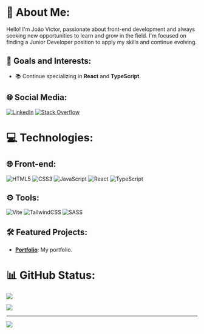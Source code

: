 # 💫 About Me:
Hello! I'm João Victor, passionate about front-end development and always seeking new opportunities to learn and grow in the field. I'm focused on finding a Junior Developer position to apply my skills and continue evolving.

## 🚀 Goals and Interests:
- 📚 Continue specializing in **React** and **TypeScript**.

## 🌐 Social Media:
[![LinkedIn](https://img.shields.io/badge/LinkedIn-%230077B5.svg?style=for-the-badge&logo=linkedin&logoColor=white)](https://www.linkedin.com/in/devjoaocarvalho/) [![Stack Overflow](https://img.shields.io/badge/-Stackoverflow-FE7A16?style=for-the-badge&logo=stack-overflow&logoColor=white)](https://stackoverflow.com/users/22921807)

# 💻 Technologies:
## 🌐 Front-end:
![HTML5](https://img.shields.io/badge/html5-%23E34F26.svg?style=for-the-badge&logo=html5&logoColor=white) ![CSS3](https://img.shields.io/badge/css3-%231572B6.svg?style=for-the-badge&logo=css3&logoColor=white) ![JavaScript](https://img.shields.io/badge/javascript-%23323330.svg?style=for-the-badge&logo=javascript&logoColor=%23F7DF1E) ![React](https://img.shields.io/badge/react-%2320232a.svg?style=for-the-badge&logo=react&logoColor=%2361DAFB) ![TypeScript](https://img.shields.io/badge/typescript-%23007ACC.svg?style=for-the-badge&logo=typescript&logoColor=white)

## ⚙️ Tools:
![Vite](https://img.shields.io/badge/vite-%23646CFF.svg?style=for-the-badge&logo=vite&logoColor=white) ![TailwindCSS](https://img.shields.io/badge/tailwindcss-%2338B2AC.svg?style=for-the-badge&logo=tailwind-css&logoColor=white) ![SASS](https://img.shields.io/badge/SASS-hotpink.svg?style=for-the-badge&logo=SASS&logoColor=white)

## 🛠️ Featured Projects:
- **[Portfolio](https://portfoliojoaocarvalho-eight.vercel.app/)**: My portfolio.

# 📊 GitHub Status:
![](https://github-readme-stats.vercel.app/api?username=0Carvalh0&theme=tokyonight&hide_border=false&include_all_commits=false&count_private=true)<br/>
<!--![](https://github-readme-streak-stats.herokuapp.com/?user=0Carvalh0&theme=tokyonight&hide_border=false)<br/>-->
![](https://github-readme-stats.vercel.app/api/top-langs/?username=0Carvalh0&theme=tokyonight&hide_border=false&include_all_commits=false&count_private=true&layout=compact)

---
[![](https://visitcount.itsvg.in/api?id=0Carvalh0&icon=0&color=6)](https://visitcount.itsvg.in)
